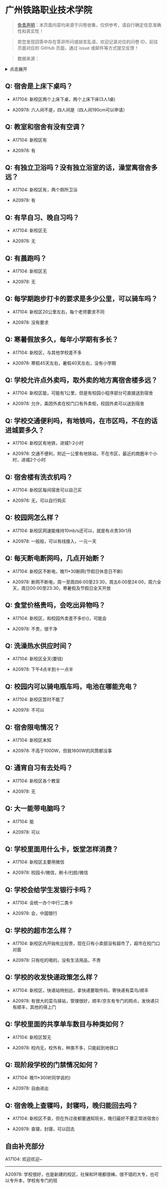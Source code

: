 # 广州铁路职业技术学院

> [免责声明](https://colleges.chat/#_3)：本页面内容均来源于问卷收集，仅供参考，请自行确定信息准确性和真实性！

> 若您发现回答中存在答非所问或胡言乱语，欢迎记录对应的问卷 ID，前往页面对应的 GitHub 页面，通过 issue 或邮件等方式提交反馈！

> 数据来源：

<details><summary>点击展开</summary>
<ul>
<li>A17104: 匿名 (2023 年 04 月)</li>
<li>A20978: 匿名 (2023 年 09 月)</li>
</ul>
</details>

## Q: 宿舍是上床下桌吗？

- A17104: 新校区两个上床下桌，两个上床下床(3人1桌)

- A20978: 六人间不是，四人间是（四人间190cm可以申请）

## Q: 教室和宿舍有没有空调？

- A17104: 新校区有

- A20978: 有

## Q: 有独立卫浴吗？没有独立浴室的话，澡堂离宿舍多远？

- A17104: 新校区有，两个厕所卫浴

- A20978: 有

## Q: 有早自习、晚自习吗？

- A17104: 新校区无

- A20978: 无

## Q: 有晨跑吗？

- A17104: 新校区无

- A20978: 无

## Q: 每学期跑步打卡的要求是多少公里，可以骑车吗？

- A17104: 新校区20公里左右，每个老师要求不同

- A20978: 没有要求

## Q: 寒暑假放多久，每年小学期有多长？

- A17104: 新校区，与其他学校差不多

- A20978: 寒假45天左右，暑假40天左右，没有小学期

## Q: 学校允许点外卖吗，取外卖的地方离宿舍楼多远？

- A17104: 新校区能，可能有1公里，但是有校园小程序部分可直接送到宿舍

- A20978: 允许，美团外卖在校门口有外卖柜，校园外卖可以送到宿舍

## Q: 学校交通便利吗，有地铁吗，在市区吗，不在的话进城要多久？

- A17104: 新校区有地铁，进城1-2小时

- A20978: 交通不便利，附近一公里有地铁站，不在市区，最近的商圈半个小时，进城2个小时

## Q: 宿舍楼有洗衣机吗？

- A17104: 新校区每间宿舍可以自己买

- A20978: 无，可以自行购买

## Q: 校园网怎么样？

- A17104: 新校区网速能维持10mb/s还可以，就是有点贵30r1月

- A20978: 一般般，可以有线接入，一元一天

## Q: 每天断电断网吗，几点开始断？

- A17104: 新校区不断电，晚11\*30断网(节假日休息日不断)

- A20978: 断网不断电，周一至周四6:00至23:30，周五6:00至24:00，周六全天，周日00:00至23:30，寒暑假及节假日全天开放

## Q: 食堂价格贵吗，会吃出异物吗？

- A17104: 新校区，和校园外卖差不多价()，可能会

- A20978: 不贵，很干净

## Q: 洗澡热水供应时间？

- A17104: 新校区全天(要钱)

- A20978: 下午4点半到十一点半

## Q: 校园内可以骑电瓶车吗，电池在哪能充电？

- A17104: 新校区暂时不能了

- A20978: 不可以

## Q: 宿舍限电情况？

- A17104: 新校区未知

- A20978: 不高于1000W，但我1800W的风筒都没事

## Q: 通宵自习有去处吗？

- A17104: 新校区各个教室

- A20978: 无

## Q: 大一能带电脑吗？

- A17104: 能

- A20978: 可以

## Q: 学校里面用什么卡，饭堂怎样消费？

- A17104: 新校区主要用微信

- A20978: 校园卡/微信，刷卡/扫脸/微信

## Q: 学校会给学生发银行卡吗？

- A17104: 会统一办个中行二类卡

- A20978: 会，中国银行

## Q: 学校的超市怎么样？

- A17104: 新校区内开始有比较贵，现在只有小卖部没有超市了，超市在校门口对面

- A20978: 只有吃的喝的，没有生活用品，不贵

## Q: 学校的收发快递政策怎么样？

- A17104: 新校区，快递站特别远，拿快递要取件码，寄快递有菜鸟/顺丰

- A20978: 有很大的菜鸟驿站，管理很好，顺丰/京东有专门的网点，发快递只有顺丰，其他的得上门

## Q: 学校里面的共享单车数目与种类如何？

- A17104: 新校区暂无

- A20978: 校内无，校外有，种类不多，只能起到地铁口

## Q: 现阶段学校的门禁情况如何？

- A17104: 晚11\*30(听同学说的)

- A20978: 自由进出

## Q: 宿舍晚上查寝吗，封寝吗，晚归能回去吗？

- A17104: 新校区不查，但在外过夜都要通知班长，晚归最好不要正常进宿舍()

- A20978: 查寝，封寝，可以回去

## 自由补充部分

A17104: 欢迎欢迎\~

***

A20978: 学校很好，也是新建的校区，社保和环境都很棒。很不错的大专，也可以专升本，学校有专门的班